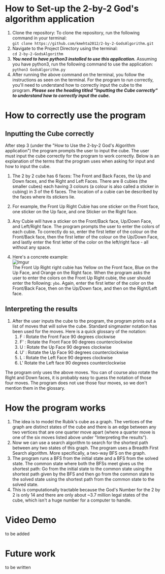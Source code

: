 # How to Set-up the 2-by-2 God's algorithm application
1. Clone the repository:  To clone the repository, run the following command in your terminal:  
`git clone https://github.com/kmehta2012/2-by-2-GodsAlgorithm.git`
2. Navigate to the Project Directory using the terminal:  
`cd 2-by-2-GodsAlgorithm`
3. ***You need to have python3 installed to use this application.*** Assuming you have python3, run the following command to use the application:  
`python3 GodsAlgorithm.py`
4. After running the above command on the terminal, you follow the instructions as seen on the terminal. For the program to run correctly, you'll need to understand how to correctly input the cube to the program. ***Please see the heading titled "Inputting the Cube correctly" to understand how to correctly input the cube.***

# How to correctly use the program
## Inputting the Cube correctly
After step 3 (under the "How to Use the 2-by-2 God's Algorithm application") the program prompts the user to input the cube. The user must input the cube correctly for
the program to work correctly. Below is an explanation of the terms that the program uses when asking for input and how to input the cube.

1. The 2 by 2 cube has 6 faces: The Front and Back Faces, the Up and Down faces, and the Right and Left Faces. There are 8 cubies (the smaller cubes) each having 3 colours (a colour is also called a sticker in cubing) in 3 of the 6 faces. The location of a cubie can be described by the faces where its stickers lie.

2. For example, the Front Up Right Cubie has one sticker on the Front face, one sticker on the Up face, and one Sticker on the Right face.

3. Any Cubie will have a sticker on the Front/Back face, Up/Down Face, and Left/Right face. The program prompts the user to enter the colors of each cubie. To correctly do so, enter the first letter of the colour on the Front/Back face, then the first letter of the colour on the Up/Down Face, and lastly enter the first letter of the color on the left/right face - all without any space.
4. Here's a concrete example:  
   ![Imgur](https://i.imgur.com/GVXXyfib.jpg)  
The Front Up Right right cubie has Yellow on the Front face, Blue on the Up Face, and Orange on the Right face. When the program asks the user to enter the colors on the Front Up Right cubie, the user should enter the following: `ybo`. Again, enter the first letter of the color on the Front/Back Face, then on the Up/Down face, and then on the Right/Left face.


## Interpreting the results 
1. After the user inputs the cube to the program, the program prints out a list of moves that will solve the cube. Standard singmaster notation has been used for the moves. Here is a quick glossary of the notation:
     1. F : Rotate the Front Face 90 degrees clockwise
     2. F' : Rotate the Front Face 90 degrees counterclockwise
     3. U : Rotate the Up Face 90 degrees clockwise
     4. U' : Rotate the Up Face 90 degrees counterclockwise
     5. L : Rotate the Left Face 90 degrees clockwise
     6. L' Rotate the Left face 90 degrees counterclockwise
       
The program only uses the above moves. You can of course also rotate the Right and Down faces, it is probably easy to guess the notation of those four moves. The program does not use those four moves, so we don't mention them in the glossary.

# How the program works
1. The idea is to model the Rubik's cube as a graph. The vertices of the graph are distinct states of the cube and there is an edge between any two vertices that are one quarter move apart (where a quarter move is one of the six moves listed above under "Interpreting the results").
2. Now we can use a search algorithm to search for the shortest path between any two states of this graph. The program uses a Breadth First Search algorithm. More specifically, a two-way BFS on the graph.
3. The program runs a BFS from the initial state and a BFS from the solved state. The common state where both the BFSs meet gives us the shortest path:  Go from the initial state to the common state using the shortest path given by the BFS and then go from the common state to the solved state using the shortest path from the common state to the solved state.
4. This is computationally tractable because the God's Number for the 2 by 2 is only 14 and there are only about ~3.7 million legal states of the cube, which isn't a huge number for a computer to handle.
   

# Video Demo
to be added

# Future work

to be written

